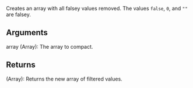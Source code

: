 Creates an array with all falsey values removed. The values `false`, `0`, and `""` are falsey.


## Arguments
array (Array): The array to compact.


## Returns
(Array): Returns the new array of filtered values.
